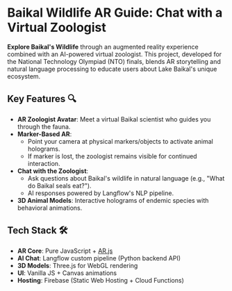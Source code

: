# Baikal Wildlife AR Guide: Chat with a Virtual Zoologist 

**Explore Baikal's Wildlife** through an augmented reality experience combined with an AI-powered virtual zoologist. This project, developed for the National Technology Olympiad (NTO) finals, blends AR storytelling and natural language processing to educate users about Lake Baikal's unique ecosystem.

## Key Features 🔍
- **AR Zoologist Avatar**: Meet a virtual Baikal scientist who guides you through the fauna. 
- **Marker-Based AR**:
  - Point your camera at physical markers/objects to activate animal holograms.
  - If marker is lost, the zoologist remains visible for continued interaction.
- **Chat with the Zoologist**: 
  - Ask questions about Baikal's wildlife in natural language (e.g., "What do Baikal seals eat?").
  - AI responses powered by Langflow's NLP pipeline.
- **3D Animal Models**: Interactive holograms of endemic species with behavioral animations.

## Tech Stack 🛠️
- **AR Core**: Pure JavaScript + [AR.js](https://ar-js-org.github.io/AR.js-Docs/) 
- **AI Chat**: Langflow custom pipeline (Python backend API)
- **3D Models**: Three.js for WebGL rendering
- **UI**: Vanilla JS + Canvas animations
- **Hosting**: Firebase (Static Web Hosting + Cloud Functions)
